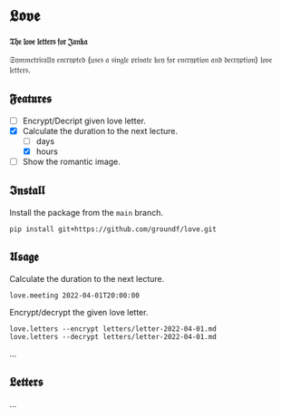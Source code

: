 # 𝕷𝖔𝖛𝖊

**𝔗𝔥𝔢 𝔩𝔬𝔳𝔢 𝔩𝔢𝔱𝔱𝔢𝔯𝔰 𝔣𝔬𝔯 𝔍𝔞𝔫𝔨𝔞**

𝔖𝔶𝔪𝔪𝔢𝔱𝔯𝔦𝔠𝔞𝔩𝔩𝔶 𝔢𝔫𝔠𝔯𝔶𝔭𝔱𝔢𝔡 (𝔲𝔰𝔢𝔰 𝔞 𝔰𝔦𝔫𝔤𝔩𝔢 𝔭𝔯𝔦𝔳𝔞𝔱𝔢 𝔨𝔢𝔶 𝔣𝔬𝔯 𝔢𝔫𝔠𝔯𝔶𝔭𝔱𝔦𝔬𝔫 𝔞𝔫𝔡 𝔡𝔢𝔠𝔯𝔶𝔭𝔱𝔦𝔬𝔫) 𝔩𝔬𝔳𝔢 𝔩𝔢𝔱𝔱𝔢𝔯𝔰.

## 𝕱𝖊𝖆𝖙𝖚𝖗𝖊𝖘

- [ ] Encrypt/Decript given love letter.
- [x] Calculate the duration to the next lecture.
  - [ ] days
  - [x] hours
- [ ] Show the romantic image.

## 𝕴𝖓𝖘𝖙𝖆𝖑𝖑

Install the package from the `main` branch.

```
pip install git+https://github.com/groundf/love.git
```

## 𝖀𝖘𝖆𝖌𝖊

Calculate the duration to the next lecture.

```
love.meeting 2022-04-01T20:00:00
```

Encrypt/decrypt the given love letter.

```
love.letters --encrypt letters/letter-2022-04-01.md
love.letters --decrypt letters/letter-2022-04-01.md
```

&hellip;

## 𝕷𝖊𝖙𝖙𝖊𝖗𝖘

&hellip;
